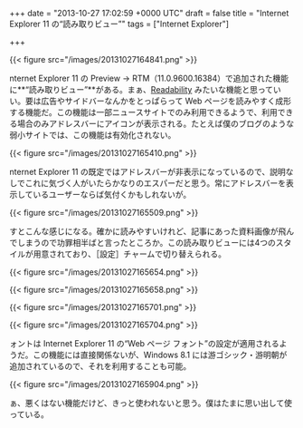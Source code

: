 
+++
date = "2013-10-27 17:02:59 +0000 UTC"
draft = false
title = "Internet Explorer 11 の“読み取りビュー”"
tags = ["Internet Explorer"]

+++


{{< figure src="/images/20131027164841.png"  >}}

nternet Explorer 11 の Preview → RTM（11.0.9600.16384）で追加された機能に**“読み取りビュー”**がある。まぁ、<a href="http://www.readability.com/">Readability</a> みたいな機能と思っていい。要は広告やサイドバーなんかをとっぱらって Web ページを読みやすく成形する機能だ。この機能は一部ニュースサイトでのみ利用できるようで、利用できる場合のみアドレスバーにアイコンが表示される。たとえば僕のブログのような弱小サイトでは、この機能は有効化されない。

{{< figure src="/images/20131027165410.png"  >}}

nternet Explorer 11 の既定ではアドレスバーが非表示になっているので、説明なしでこれに気づく人がいたらかなりのエスパーだと思う。常にアドレスバーを表示しているユーザーならば気付くかもしれないが。

{{< figure src="/images/20131027165509.png"  >}}

すとこんな感じになる。確かに読みやすいけれど、記事にあった資料画像が飛んでしまうので功罪相半ばと言ったところか。この読み取りビューには4つのスタイルが用意されており、［設定］チャームで切り替えられる。

{{< figure src="/images/20131027165654.png"  >}}

{{< figure src="/images/20131027165658.png"  >}}

{{< figure src="/images/20131027165701.png"  >}}

{{< figure src="/images/20131027165704.png"  >}}

ォントは Internet Explorer 11 の“Web ページ フォント”の設定が適用されるようだ。この機能には直接関係ないが、Windows 8.1 には游ゴシック・游明朝が追加されているので、それを利用することも可能。

{{< figure src="/images/20131027165904.png"  >}}

ぁ、悪くはない機能だけど、きっと使われないと思う。僕はたまに思い出して使っている。


